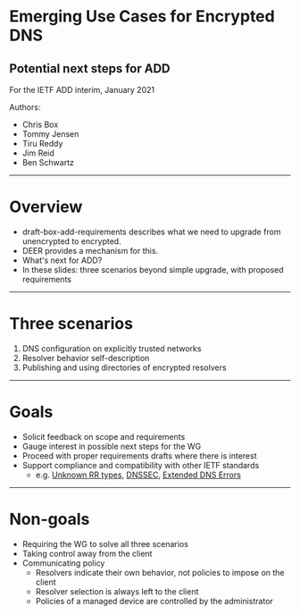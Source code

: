 # Emerging Use Cases for Encrypted DNS
## Potential next steps for ADD

For the IETF ADD interim, January 2021

Authors:
* Chris Box
* Tommy Jensen
* Tiru Reddy
* Jim Reid
* Ben Schwartz

----
# Overview

* draft-box-add-requirements describes what we need to upgrade from unencrypted to encrypted.
* DEER provides a mechanism for this.
* What's next for ADD?
* In these slides: three scenarios beyond simple upgrade, with proposed requirements
----
# Three scenarios

1. DNS configuration on explicitly trusted networks
2. Resolver behavior self-description
3. Publishing and using directories of encrypted resolvers
----
# Goals

* Solicit feedback on scope and requirements
* Gauge interest in possible next steps for the WG
* Proceed with proper requirements drafts where there is interest
* Support compliance and compatibility with other IETF standards
  - e.g. [Unknown RR types](https://tools.ietf.org/html/rfc3597), [DNSSEC](https://tools.ietf.org/html/rfc4035), [Extended DNS Errors](https://tools.ietf.org/html/draft-ietf-dnsop-extended-error)
----
# Non-goals

* Requiring the WG to solve all three scenarios
* Taking control away from the client
* Communicating policy
  - Resolvers indicate their own behavior, not policies to impose on the client
  - Resolver selection is always left to the client
  - Policies of a managed device are controlled by the administrator
